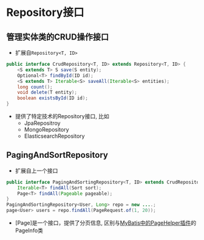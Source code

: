# Repository接口

## 管理实体类的CRUD操作接口

- 扩展自`Repository<T, ID>`

```java
public interface CrudRepository<T, ID> extends Repository<T, ID> {
    <S extends T> S save(S entity);
    Optional<T> findById(ID id);
    <S extends T> Iterable<S> saveAll(Iterable<S> entities);
    long count();
    void delete(T entity);
    boolean existsById(ID id);
}
```

- 提供了特定技术的Repository接口, 比如
  - JpaRepositroy
  - MongoRepository
  - ElasticsearchRepository

## PagingAndSortRepository

- 扩展自上一个接口

```java
public interface PagingAndSortingRepository<T, ID> extends CrudRepository<T, ID> {
    Iterable<T> findAll(Sort sort);
    Page<T> findAll(Pageable pageable);
}
PagingAndSortingRepository<User, Long> repo = new ....;
page<User> users = repo.findAll(PageRequest.of(1, 20));
```

- [Page<T>]是一个接口，提供了分页信息, 区别与[MyBatis中的PageHelper插件](Mybatis_PageHelper.md)的PageInfo类





